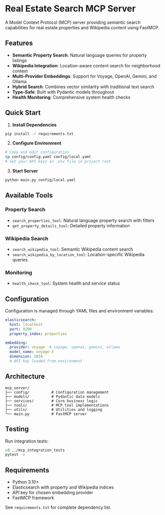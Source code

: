 # Real Estate Search MCP Server

A Model Context Protocol (MCP) server providing semantic search capabilities for real estate properties and Wikipedia content using FastMCP.

## Features

- **Semantic Property Search**: Natural language queries for property listings
- **Wikipedia Integration**: Location-aware content search for neighborhood context
- **Multi-Provider Embeddings**: Support for Voyage, OpenAI, Gemini, and Ollama
- **Hybrid Search**: Combines vector similarity with traditional text search
- **Type-Safe**: Built with Pydantic models throughout
- **Health Monitoring**: Comprehensive system health checks

## Quick Start

1. **Install Dependencies**
```bash
pip install -r requirements.txt
```

2. **Configure Environment**
```bash
# Copy and edit configuration
cp config/config.yaml config/local.yaml
# Set your API keys in .env file in project root
```

3. **Start Server**
```bash
python main.py config/local.yaml
```

## Available Tools

### Property Search
- `search_properties_tool`: Natural language property search with filters
- `get_property_details_tool`: Detailed property information

### Wikipedia Search  
- `search_wikipedia_tool`: Semantic Wikipedia content search
- `search_wikipedia_by_location_tool`: Location-specific Wikipedia queries

### Monitoring
- `health_check_tool`: System health and service status

## Configuration

Configuration is managed through YAML files and environment variables:

```yaml
elasticsearch:
  host: localhost
  port: 9200
  property_index: properties

embedding:
  provider: voyage  # voyage, openai, gemini, ollama
  model_name: voyage-3
  dimension: 1024
  # API key loaded from environment
```

## Architecture

```
mcp_server/
├── config/          # Configuration management
├── models/          # Pydantic data models  
├── services/        # Core business logic
├── tools/           # MCP tool implementations
├── utils/           # Utilities and logging
└── main.py          # FastMCP server
```

## Testing

Run integration tests:
```bash
cd ../mcp_integration_tests
pytest -v
```

## Requirements

- Python 3.10+
- Elasticsearch with property and Wikipedia indices
- API key for chosen embedding provider
- FastMCP framework

See `requirements.txt` for complete dependency list.